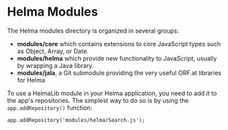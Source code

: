 # Helma Modules

The Helma modules directory is organized in several groups:

* **modules/core** which contains extensions to core JavaScript types such as
Object, Array, or Date.
* **modules/helma** which provide new functionality to JavaScript, usually by
wrapping a Java library.
* **modules/jala**, a Git submodule providing the very useful ORF.at libraries for Helma

To use a HelmaLib module in your Helma application, you need to add it to the
app's repositories. The simplest way to do so is by using the `app.addRepository()`
function:

    app.addRepository('modules/helma/Search.js');
